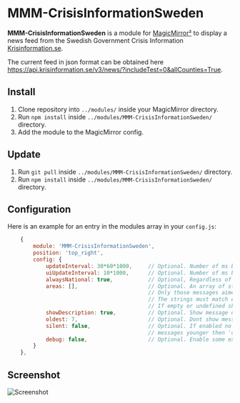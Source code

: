 # MMM-CrisisInformationSweden

**MMM-CrisisInformationSweden** is a module for [MagicMirror²](https://magicmirror.builders/) to display a news feed from the Swedish Government Crisis Information [Krisinformation.se](https://www.krisinformation.se/engelska).

The current feed in json format can be obtained here <https://api.krisinformation.se/v3/news/?includeTest=0&allCounties=True>.

## Install

1. Clone repository into `../modules/` inside your MagicMirror directory.
2. Run `npm install` inside `../modules/MMM-CrisisInformationSweden/` directory.
3. Add the module to the MagicMirror config.

## Update

1. Run `git pull` inside `../modules/MMM-CrisisInformationSweden/` directory.
2. Run `npm install` inside `../modules/MMM-CrisisInformationSweden/` directory.

## Configuration

Here is an example for an entry in the modules array in your `config.js`:

```js
    {
        module: 'MMM-CrisisInformationSweden',
        position: 'top_right',
        config: {
            updateInterval: 30*60*1000,     // Optional. Number of ms between API updates.
            uiUpdateInterval: 10*1000,      // Optional. Number of ms between changing to next announcement.
            alwaysNational: true,           // Optional, Regardless of other settings always show national info.
            areas: [],                      // Optional. An array of strings with area names. 
                                            // Only those messages aimed at the areas listed in the array are shown. 
                                            // The strings must match exactly with the AreaDesc of the message.
                                            // If empty or undefined show all messages. Not implemented yet.
            showDescription: true,          // Optional. Show message description.
            oldest: 7,                      // Optional. Dont show messages older then this number of days.
            silent: false,                  // Optional. If enabled no messages are shown if therer are no
                                            // messages younger then 'oldest' setting
            debug: false,                   // Optional. Enable some extra output when debugging
        }
    },
```

## Screenshot

![Screenshot](/docs/ScreenShot2.PNG)
